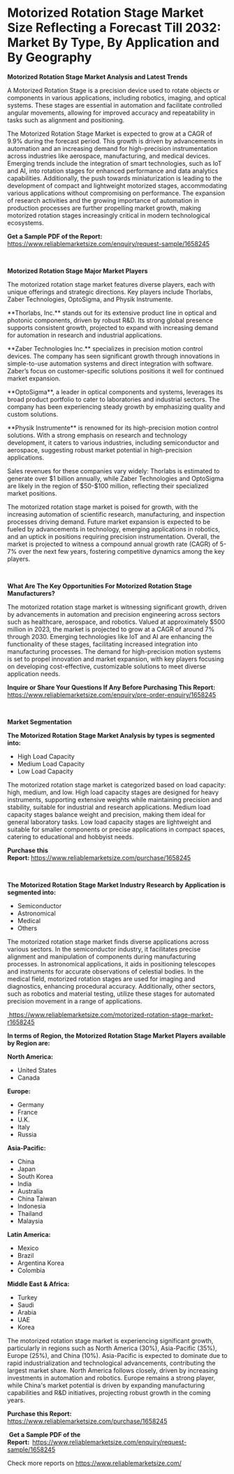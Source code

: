<p><h1>Motorized Rotation Stage Market Size Reflecting a Forecast Till 2032: Market By Type, By Application and By Geography</h1></p><p><strong>Motorized Rotation Stage Market Analysis and Latest Trends</strong></p>
<p><p>A Motorized Rotation Stage is a precision device used to rotate objects or components in various applications, including robotics, imaging, and optical systems. These stages are essential in automation and facilitate controlled angular movements, allowing for improved accuracy and repeatability in tasks such as alignment and positioning.</p><p>The Motorized Rotation Stage Market is expected to grow at a CAGR of 9.9% during the forecast period. This growth is driven by advancements in automation and an increasing demand for high-precision instrumentation across industries like aerospace, manufacturing, and medical devices. Emerging trends include the integration of smart technologies, such as IoT and AI, into rotation stages for enhanced performance and data analytics capabilities. Additionally, the push towards miniaturization is leading to the development of compact and lightweight motorized stages, accommodating various applications without compromising on performance. The expansion of research activities and the growing importance of automation in production processes are further propelling market growth, making motorized rotation stages increasingly critical in modern technological ecosystems.</p></p>
<p><strong>Get a Sample PDF of the Report:&nbsp;</strong> <a href="https://www.reliablemarketsize.com/enquiry/request-sample/1658245?utm_campaign=2488&utm_medium=2&utm_source=Github&utm_content=ia&utm_term=17022025&utm_id=motorized-rotation-stage">https://www.reliablemarketsize.com/enquiry/request-sample/1658245</a></p>
<p>&nbsp;</p>
<p><strong>Motorized Rotation Stage Major Market Players</strong></p>
<p><p>The motorized rotation stage market features diverse players, each with unique offerings and strategic directions. Key players include Thorlabs, Zaber Technologies, OptoSigma, and Physik Instrumente. </p><p>**Thorlabs, Inc.** stands out for its extensive product line in optical and photonic components, driven by robust R&D. Its strong global presence supports consistent growth, projected to expand with increasing demand for automation in research and industrial applications.</p><p>**Zaber Technologies Inc.** specializes in precision motion control devices. The company has seen significant growth through innovations in simple-to-use automation systems and direct integration with software. Zaber’s focus on customer-specific solutions positions it well for continued market expansion.</p><p>**OptoSigma**, a leader in optical components and systems, leverages its broad product portfolio to cater to laboratories and industrial sectors. The company has been experiencing steady growth by emphasizing quality and custom solutions.</p><p>**Physik Instrumente** is renowned for its high-precision motion control solutions. With a strong emphasis on research and technology development, it caters to various industries, including semiconductor and aerospace, suggesting robust market potential in high-precision applications.</p><p>Sales revenues for these companies vary widely: Thorlabs is estimated to generate over $1 billion annually, while Zaber Technologies and OptoSigma are likely in the region of $50-$100 million, reflecting their specialized market positions. </p><p>The motorized rotation stage market is poised for growth, with the increasing automation of scientific research, manufacturing, and inspection processes driving demand. Future market expansion is expected to be fueled by advancements in technology, emerging applications in robotics, and an uptick in positions requiring precision instrumentation. Overall, the market is projected to witness a compound annual growth rate (CAGR) of 5-7% over the next few years, fostering competitive dynamics among the key players.</p></p>
<p>&nbsp;</p>
<p><strong>What Are The Key Opportunities For Motorized Rotation Stage Manufacturers?</strong></p>
<p><p>The motorized rotation stage market is witnessing significant growth, driven by advancements in automation and precision engineering across sectors such as healthcare, aerospace, and robotics. Valued at approximately $500 million in 2023, the market is projected to grow at a CAGR of around 7% through 2030. Emerging technologies like IoT and AI are enhancing the functionality of these stages, facilitating increased integration into manufacturing processes. The demand for high-precision motion systems is set to propel innovation and market expansion, with key players focusing on developing cost-effective, customizable solutions to meet diverse application needs.</p></p>
<p><strong>Inquire or Share Your Questions If Any Before Purchasing This Report:</strong> <a href="https://www.reliablemarketsize.com/enquiry/pre-order-enquiry/1658245?utm_campaign=2488&utm_medium=2&utm_source=Github&utm_content=ia&utm_term=17022025&utm_id=motorized-rotation-stage">https://www.reliablemarketsize.com/enquiry/pre-order-enquiry/1658245</a></p>
<p>&nbsp;</p>
<p><strong>Market Segmentation</strong></p>
<p><strong>The Motorized Rotation Stage Market Analysis by types is segmented into:</strong></p>
<p><ul><li>High Load Capacity</li><li>Medium Load Capacity</li><li>Low Load Capacity</li></ul></p>
<p><p>The motorized rotation stage market is categorized based on load capacity: high, medium, and low. High load capacity stages are designed for heavy instruments, supporting extensive weights while maintaining precision and stability, suitable for industrial and research applications. Medium load capacity stages balance weight and precision, making them ideal for general laboratory tasks. Low load capacity stages are lightweight and suitable for smaller components or precise applications in compact spaces, catering to educational and hobbyist needs.</p></p>
<p><strong>Purchase this Report:&nbsp;</strong><a href="https://www.reliablemarketsize.com/purchase/1658245?utm_campaign=2488&utm_medium=2&utm_source=Github&utm_content=ia&utm_term=17022025&utm_id=motorized-rotation-stage">https://www.reliablemarketsize.com/purchase/1658245</a></p>
<p>&nbsp;</p>
<p><strong>The Motorized Rotation Stage Market Industry Research by Application is segmented into:</strong></p>
<p><ul><li>Semiconductor</li><li>Astronomical</li><li>Medical</li><li>Others</li></ul></p>
<p><p>The motorized rotation stage market finds diverse applications across various sectors. In the semiconductor industry, it facilitates precise alignment and manipulation of components during manufacturing processes. In astronomical applications, it aids in positioning telescopes and instruments for accurate observations of celestial bodies. In the medical field, motorized rotation stages are used for imaging and diagnostics, enhancing procedural accuracy. Additionally, other sectors, such as robotics and material testing, utilize these stages for automated precision movement in a range of applications.</p></p>
<p><a href="https://www.reliablemarketsize.com/motorized-rotation-stage-market-r1658245?utm_campaign=2488&utm_medium=2&utm_source=Github&utm_content=ia&utm_term=17022025&utm_id=motorized-rotation-stage">&nbsp;https://www.reliablemarketsize.com/motorized-rotation-stage-market-r1658245</a></p>
<p><strong>In terms of Region, the Motorized Rotation Stage Market Players available by Region are:</strong></p>
<p>
    <p> <strong> North America: </strong>
        <ul>
            <li>United States</li>
            <li>Canada</li>
        </ul>
        </p> 
    <p> <strong> Europe: </strong>
        <ul>
            <li>Germany</li>
            <li>France</li>
            <li>U.K.</li>
            <li>Italy</li>
            <li>Russia</li>
        </ul>
        </p> 
    <p> <strong> Asia-Pacific: </strong>
        <ul>
            <li>China</li>
            <li>Japan</li>
            <li>South Korea</li>
            <li>India</li>
            <li>Australia</li>
            <li>China Taiwan</li>
            <li>Indonesia</li>
            <li>Thailand</li>
            <li>Malaysia</li>
        </ul>
        </p> 
    <p> <strong> Latin America: </strong>
        <ul>
            <li>Mexico</li>
            <li>Brazil</li>
            <li>Argentina Korea</li>
            <li>Colombia</li>
        </ul>
        </p> 
    <p> <strong> Middle East & Africa: </strong>
        <ul>
            <li>Turkey</li>
            <li>Saudi</li>
            <li>Arabia</li>
            <li>UAE</li>
            <li>Korea</li>
        </ul>
    </p>
    </p>
<p><p>The motorized rotation stage market is experiencing significant growth, particularly in regions such as North America (30%), Asia-Pacific (35%), Europe (25%), and China (10%). Asia-Pacific is expected to dominate due to rapid industrialization and technological advancements, contributing the largest market share. North America follows closely, driven by increasing investments in automation and robotics. Europe remains a strong player, while China's market potential is driven by expanding manufacturing capabilities and R&D initiatives, projecting robust growth in the coming years.</p></p>
<p><strong>Purchase this Report: </strong><a href="https://www.reliablemarketsize.com/purchase/1658245?utm_campaign=2488&utm_medium=2&utm_source=Github&utm_content=ia&utm_term=17022025&utm_id=motorized-rotation-stage">https://www.reliablemarketsize.com/purchase/1658245</a></p>
<p>&nbsp;<strong>Get a Sample PDF of the Report:&nbsp;&nbsp;</strong><a href="https://www.reliablemarketsize.com/enquiry/request-sample/1658245?utm_campaign=2488&utm_medium=2&utm_source=Github&utm_content=ia&utm_term=17022025&utm_id=motorized-rotation-stage">https://www.reliablemarketsize.com/enquiry/request-sample/1658245</a></p>
<p><strong></strong></p>
<p>Check more reports on <a href="https://www.reliablemarketsize.com/?utm_campaign=2488&utm_medium=2&utm_source=Github&utm_content=ia&utm_term=17022025&utm_id=motorized-rotation-stage">https://www.reliablemarketsize.com/</a></p>